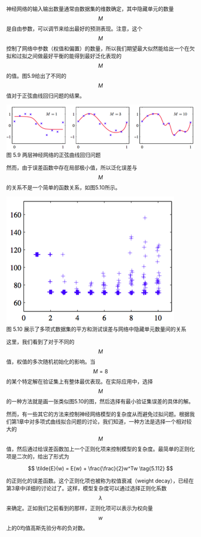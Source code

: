神经网络的输入输出数量通常由数据集的维数确定，其中隐藏单元的数量$$ M $$是自由参数，可以调节来给出最好的预测表现。注意，这个$$ M $$控制了网络中参数（权值和偏置）的数量，所以我们期望最大似然能给出一个在欠拟和过拟之间做最好平衡的能得到最好泛化表现的$$ M $$的值。图5.9给出了不同的$$ M $$值对于正弦曲线回归问题的结果。    


![图 5-9](images/m_effect.png)      
图 5.9 两层神经网络的正弦曲线回归问题    

然而，由于误差函数中存在局部极小值，所以泛化误差与$$ M $$的关系不是一个简单的函数关系，如图5.10所示。

![图 5-10](images/m_error.png)      
图 5.10 展示了多项式数据集的平方和测试误差与网络中隐藏单元数量间的关系    

这里，我们看到了对于不同的$$ M $$值，权值的多次随机初始化的影响。当$$ M = 8 $$的某个特定解在验证集上有整体最优表现。在实际应用中，选择$$ M $$的一种方法就是画一张类似图5.10的图，然后选择有最小验证集误差的具体的解。    

然而，有一些其它的方法来控制神经网络模型的复杂度从而避免过拟问题。根据我们第1章中对多项式曲线拟合问题的讨论，我们知道，一种方法是选择一个相对较大的$$ M $$值，然后通过给误差函数加上一个正则化项来控制模型的复杂度。最简单的正则化项是二次的，给出了形式为

$$
\tilde{E}(w) = E(w) + \frac{\frac}{2}w^Tw \tag{5.112}
$$

的正则化的误差函数。这个正则化项也被称为权值衰减（weight decay），已经在第3章中详细的讨论过了。这样，模型复杂度可以通过选择正则化系数$$ \lambda $$来确定。正如我们之前看到的那样，正则化项可以表示为权向量$$ w $$上的0均值高斯先验分布的负对数。
